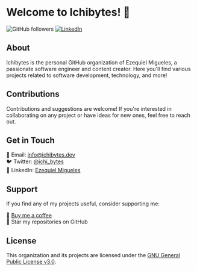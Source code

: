 # Welcome to Ichibytes! 🚀

![GitHub followers](https://img.shields.io/github/followers/ezequiel-migueles?label=Follow%20Ezequiel%20Migueles&style=social)
[![LinkedIn](https://img.shields.io/badge/Connect%20on-LinkedIn-blue)](https://www.linkedin.com/in/ezequielmigueles/)

## About

Ichibytes is the personal GitHub organization of Ezequiel Migueles, a passionate software engineer and content creator. Here you'll find various projects related to software development, technology, and more!

<!-- ## Projects

### Project 1: [Project Name](link-to-project)
Description of the project.

### Project 2: [Project Name](link-to-project)
Description of the project.

### Project 3: [Project Name](link-to-project)
Description of the project. -->

## Contributions

Contributions and suggestions are welcome! If you're interested in collaborating on any project or have ideas for new ones, feel free to reach out.

## Get in Touch

📧 Email: [info@ichibytes.dev](mailto:info@ichibytes.dev)  
🐦 Twitter: [@ichi_bytes](https://twitter.com/ichi_bytes)  
💼 LinkedIn: [Ezequiel Migueles](https://www.linkedin.com/in/ezequielmigueles/)  

## Support

If you find any of my projects useful, consider supporting me:

💖 [Buy me a coffee](https://buymeacoffee.com/ichibytes)  
🌟 Star my repositories on GitHub  

## License

This organization and its projects are licensed under the [GNU General Public License v3.0](LICENSE).
